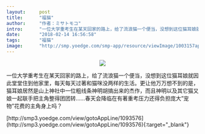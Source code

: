 ```yaml
---
layout:     post
title:      "福猫"
author:     "作者：ミサトモコ"
intro:      "一位大学重考生在某天回家的路上，给了流浪猫一个便当，没想到这位猫耳娘就因此堂堂住到他家里，每天每天过著和猫咪没两样的生活。更让他万万想不到的是，猫耳娘居然是山上神社中一位粗线条神明胡搞出来的杰作，而且神明以及其它猫又娘一起联手把主角整得团团转……春天会降临在有著重考压力还得负担庞大”宠物”花费的主角身上吗？"
date:       "2018-02-14 16:56:58"
tags:       "福猫"
image:      "http://smp.yoedge.com/smp-app/resource/viewImage/1003157appline.png"
---
```

<div style="text-align: center">
<p><img src="http://smp.yoedge.com/smp-app/resource/viewImage/1003157appline.png"/></p>
</div>
<p class="post-meta">
<span>一位大学重考生在某天回家的路上，给了流浪猫一个便当，没想到这位猫耳娘就因此堂堂住到他家里，每天每天过著和猫咪没两样的生活。更让他万万想不到的是，猫耳娘居然是山上神社中一位粗线条神明胡搞出来的杰作，而且神明以及其它猫又娘一起联手把主角整得团团转……春天会降临在有著重考压力还得负担庞大”宠物”花费的主角身上吗？</span>
</p>
[http://smp3.yoedge.com/view/gotoAppLine/1093576](http://smp3.yoedge.com/view/gotoAppLine/1093576){:target="_blank"}


